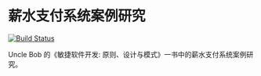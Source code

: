 # 薪水支付系统案例研究

[![Build Status](https://travis-ci.org/liuenyan/SalaryPayment.svg?branch=master)](https://travis-ci.org/liuenyan/SalaryPayment)

Uncle Bob 的《敏捷软件开发: 原则、设计与模式》一书中的薪水支付系统案例研究。
